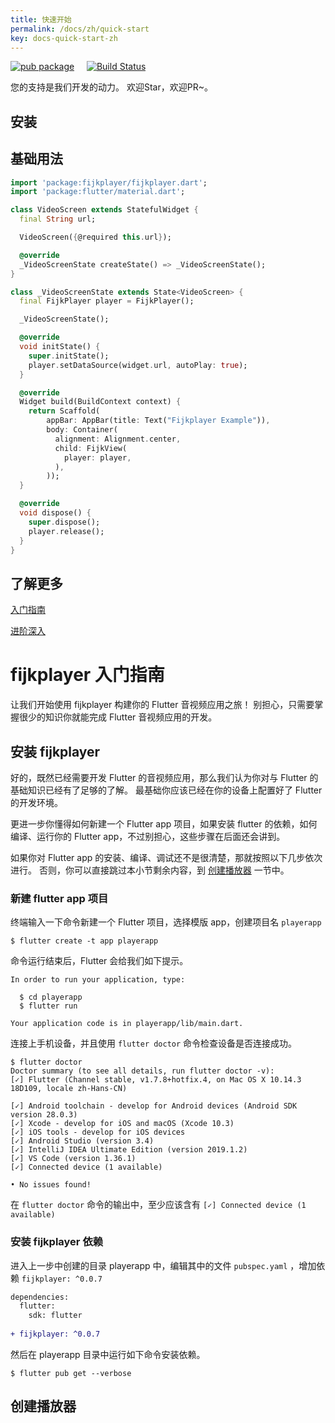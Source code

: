 ```yaml
---
title: 快速开始
permalink: /docs/zh/quick-start
key: docs-quick-start-zh
---
```


<!-- fijkplayer &nbsp; &nbsp; -->
[![pub package](https://img.shields.io/pub/v/fijkplayer.svg)](https://pub.dartlang.org/packages/fijkplayer) &nbsp; &nbsp;
[![Build Status](https://travis-ci.org/befovy/fijkplayer.svg?branch=master)](https://travis-ci.org/befovy/fijkplayer) &nbsp; &nbsp; 

您的支持是我们开发的动力。 欢迎Star，欢迎PR~。


## 安装

## 基础用法

```dart
import 'package:fijkplayer/fijkplayer.dart';
import 'package:flutter/material.dart';

class VideoScreen extends StatefulWidget {
  final String url;

  VideoScreen({@required this.url});

  @override
  _VideoScreenState createState() => _VideoScreenState();
}

class _VideoScreenState extends State<VideoScreen> {
  final FijkPlayer player = FijkPlayer();

  _VideoScreenState();

  @override
  void initState() {
    super.initState();
    player.setDataSource(widget.url, autoPlay: true);
  }

  @override
  Widget build(BuildContext context) {
    return Scaffold(
        appBar: AppBar(title: Text("Fijkplayer Example")),
        body: Container(
          alignment: Alignment.center,
          child: FijkView(
            player: player,
          ),
        ));
  }

  @override
  void dispose() {
    super.dispose();
    player.release();
  }
}

```

## 了解更多

[入门指南](./getting_started.zh-cn.md)

[进阶深入](./diveinto.zh-cn.md)




# fijkplayer 入门指南

让我们开始使用 fijkplayer 构建你的 Flutter 音视频应用之旅！
别担心，只需要掌握很少的知识你就能完成 Flutter 音视频应用的开发。


## 安装 fijkplayer

好的，既然已经需要开发 Flutter 的音视频应用，那么我们认为你对与 Flutter 的基础知识已经有了足够的了解。
最基础你应该已经在你的设备上配置好了 Flutter 的开发环境。

更进一步你懂得如何新建一个 Flutter app 项目，如果安装 flutter 的依赖，如何编译、运行你的 Flutter app，不过别担心，这些步骤在后面还会讲到。


如果你对 Flutter app 的安装、编译、调试还不是很清楚，那就按照以下几步依次进行。 否则，你可以直接跳过本小节剩余内容，到 [创建播放器](#create_player) 一节中。

### 新建 flutter app 项目
终端输入一下命令新建一个 Flutter 项目，选择模版 app，创建项目名 `playerapp`
```
$ flutter create -t app playerapp
```

命令运行结束后，Flutter 会给我们如下提示。
```
In order to run your application, type:

  $ cd playerapp
  $ flutter run

Your application code is in playerapp/lib/main.dart.
```

连接上手机设备，并且使用 `flutter doctor` 命令检查设备是否连接成功。

```
$ flutter doctor
Doctor summary (to see all details, run flutter doctor -v):
[✓] Flutter (Channel stable, v1.7.8+hotfix.4, on Mac OS X 10.14.3 18D109, locale zh-Hans-CN)

[✓] Android toolchain - develop for Android devices (Android SDK version 28.0.3)
[✓] Xcode - develop for iOS and macOS (Xcode 10.3)
[✓] iOS tools - develop for iOS devices
[✓] Android Studio (version 3.4)
[✓] IntelliJ IDEA Ultimate Edition (version 2019.1.2)
[✓] VS Code (version 1.36.1)
[✓] Connected device (1 available)

• No issues found!
```

在 `flutter doctor` 命令的输出中，至少应该含有 `[✓] Connected device (1 available)`

### 安装 fijkplayer 依赖

进入上一步中创建的目录 playerapp 中，编辑其中的文件 `pubspec.yaml` ，增加依赖 `fijkplayer: ^0.0.7`

```diff
dependencies:
  flutter: 
    sdk: flutter
    
+ fijkplayer: ^0.0.7
```

然后在 playerapp 目录中运行如下命令安装依赖。

```
$ flutter pub get --verbose
```

## 创建播放器 <span id="create_player">

